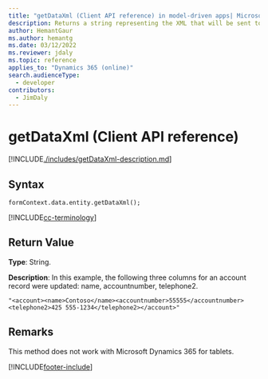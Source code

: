 ```yaml
---
title: "getDataXml (Client API reference) in model-driven apps| MicrosoftDocs"
description: Returns a string representing the XML that will be sent to the server when the record is saved.
author: HemantGaur
ms.author: hemantg
ms.date: 03/12/2022
ms.reviewer: jdaly
ms.topic: reference
applies_to: "Dynamics 365 (online)"
search.audienceType: 
  - developer
contributors:
  - JimDaly
---
```

# getDataXml (Client API reference)



[!INCLUDE[./includes/getDataXml-description.md](./includes/getDataXml-description.md)]

## Syntax

`formContext.data.entity.getDataXml();`

[!INCLUDE[cc-terminology](../../../../data-platform/includes/cc-terminology.md)]

## Return Value

**Type**: String.

**Description**: In this example, the following three columns for an account record were updated: name, accountnumber, telephone2.

```"<account><name>Contoso</name><accountnumber>55555</accountnumber><telephone2>425 555-1234</telephone2></account>"```

## Remarks

This method does not work with Microsoft Dynamics 365 for tablets.





[!INCLUDE[footer-include](../../../../../includes/footer-banner.md)]
